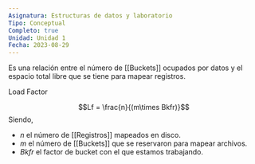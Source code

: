 ```yaml
---
Asignatura: Estructuras de datos y laboratorio
Tipo: Conceptual
Completo: true
Unidad: Unidad 1
Fecha: 2023-08-29
---
```


Es una relación entre el número de [[Buckets]] ocupados por datos y el espacio total libre que se tiene para mapear registros. 

Load Factor

$$Lf = \frac{n}{(m\times Bkfr)}$$
Siendo,

- $n$ el número de [[Registros]] mapeados en disco.
- $m$ el número de [[Buckets]] que se reservaron para mapear archivos.
- $Bkfr$ el factor de bucket con el que estamos trabajando.